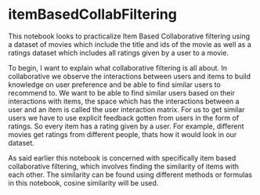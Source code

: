 # itemBasedCollabFiltering

This notebook looks to practicalize Item Based Collaborative filtering using a dataset of movies which include the title and ids of the movie as well as a ratings dataset which includes all ratings given by a user to a movie.

To begin, I want to explain what collaborative filtering is all about. In collaborative we observe the interactions between users and items to build knowledge on user preference and be able to find similar users to recommend to. We want to be able to find similar users based on their interactions with items, the space which has the interactions between a user and an item is called the user interaction matrix. For us to get similar users we have to use explicit feedback gotten from users in the form of ratings. So every item has a rating given by a user. For example, different movies get ratings from different people, thats how it would look in our dataset.

As said earlier this notebook is concerned with specifically item based collaborative filtering, which involves finding the similarity of items with each other. The similarity can be found using different methods or formulas in this notebook, cosine similarity will be used. 
